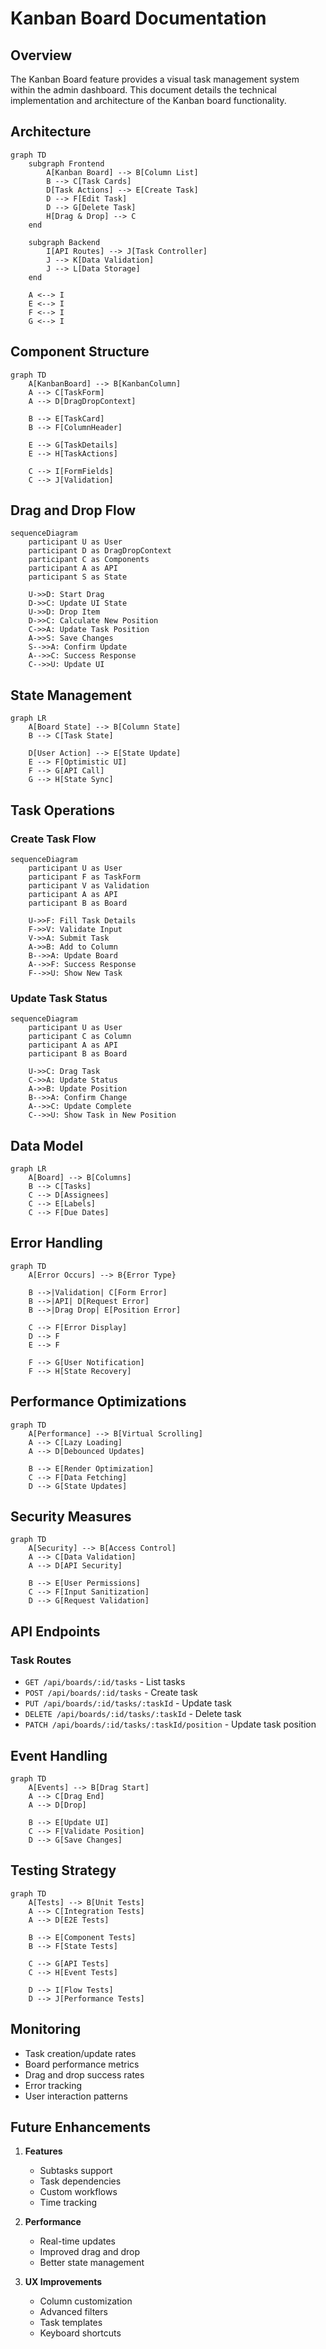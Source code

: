 # Kanban Board Documentation

## Overview

The Kanban Board feature provides a visual task management system within the admin dashboard. This document details the technical implementation and architecture of the Kanban board functionality.

## Architecture

```mermaid
graph TD
    subgraph Frontend
        A[Kanban Board] --> B[Column List]
        B --> C[Task Cards]
        D[Task Actions] --> E[Create Task]
        D --> F[Edit Task]
        D --> G[Delete Task]
        H[Drag & Drop] --> C
    end
    
    subgraph Backend
        I[API Routes] --> J[Task Controller]
        J --> K[Data Validation]
        J --> L[Data Storage]
    end
    
    A <--> I
    E <--> I
    F <--> I
    G <--> I
```

## Component Structure

```mermaid
graph TD
    A[KanbanBoard] --> B[KanbanColumn]
    A --> C[TaskForm]
    A --> D[DragDropContext]
    
    B --> E[TaskCard]
    B --> F[ColumnHeader]
    
    E --> G[TaskDetails]
    E --> H[TaskActions]
    
    C --> I[FormFields]
    C --> J[Validation]
```

## Drag and Drop Flow

```mermaid
sequenceDiagram
    participant U as User
    participant D as DragDropContext
    participant C as Components
    participant A as API
    participant S as State
    
    U->>D: Start Drag
    D->>C: Update UI State
    U->>D: Drop Item
    D->>C: Calculate New Position
    C->>A: Update Task Position
    A->>S: Save Changes
    S-->>A: Confirm Update
    A-->>C: Success Response
    C-->>U: Update UI
```

## State Management

```mermaid
graph LR
    A[Board State] --> B[Column State]
    B --> C[Task State]
    
    D[User Action] --> E[State Update]
    E --> F[Optimistic UI]
    F --> G[API Call]
    G --> H[State Sync]
```

## Task Operations

### Create Task Flow

```mermaid
sequenceDiagram
    participant U as User
    participant F as TaskForm
    participant V as Validation
    participant A as API
    participant B as Board
    
    U->>F: Fill Task Details
    F->>V: Validate Input
    V->>A: Submit Task
    A->>B: Add to Column
    B-->>A: Update Board
    A-->>F: Success Response
    F-->>U: Show New Task
```

### Update Task Status

```mermaid
sequenceDiagram
    participant U as User
    participant C as Column
    participant A as API
    participant B as Board
    
    U->>C: Drag Task
    C->>A: Update Status
    A->>B: Update Position
    B-->>A: Confirm Change
    A-->>C: Update Complete
    C-->>U: Show Task in New Position
```

## Data Model

```mermaid
graph LR
    A[Board] --> B[Columns]
    B --> C[Tasks]
    C --> D[Assignees]
    C --> E[Labels]
    C --> F[Due Dates]
```

## Error Handling

```mermaid
graph TD
    A[Error Occurs] --> B{Error Type}
    
    B -->|Validation| C[Form Error]
    B -->|API| D[Request Error]
    B -->|Drag Drop| E[Position Error]
    
    C --> F[Error Display]
    D --> F
    E --> F
    
    F --> G[User Notification]
    F --> H[State Recovery]
```

## Performance Optimizations

```mermaid
graph TD
    A[Performance] --> B[Virtual Scrolling]
    A --> C[Lazy Loading]
    A --> D[Debounced Updates]
    
    B --> E[Render Optimization]
    C --> F[Data Fetching]
    D --> G[State Updates]
```

## Security Measures

```mermaid
graph TD
    A[Security] --> B[Access Control]
    A --> C[Data Validation]
    A --> D[API Security]
    
    B --> E[User Permissions]
    C --> F[Input Sanitization]
    D --> G[Request Validation]
```

## API Endpoints

### Task Routes
- `GET /api/boards/:id/tasks` - List tasks
- `POST /api/boards/:id/tasks` - Create task
- `PUT /api/boards/:id/tasks/:taskId` - Update task
- `DELETE /api/boards/:id/tasks/:taskId` - Delete task
- `PATCH /api/boards/:id/tasks/:taskId/position` - Update task position

## Event Handling

```mermaid
graph TD
    A[Events] --> B[Drag Start]
    A --> C[Drag End]
    A --> D[Drop]
    
    B --> E[Update UI]
    C --> F[Validate Position]
    D --> G[Save Changes]
```

## Testing Strategy

```mermaid
graph TD
    A[Tests] --> B[Unit Tests]
    A --> C[Integration Tests]
    A --> D[E2E Tests]
    
    B --> E[Component Tests]
    B --> F[State Tests]
    
    C --> G[API Tests]
    C --> H[Event Tests]
    
    D --> I[Flow Tests]
    D --> J[Performance Tests]
```

## Monitoring

- Task creation/update rates
- Board performance metrics
- Drag and drop success rates
- Error tracking
- User interaction patterns

## Future Enhancements

1. **Features**
   - Subtasks support
   - Task dependencies
   - Custom workflows
   - Time tracking

2. **Performance**
   - Real-time updates
   - Improved drag and drop
   - Better state management

3. **UX Improvements**
   - Column customization
   - Advanced filters
   - Task templates
   - Keyboard shortcuts
